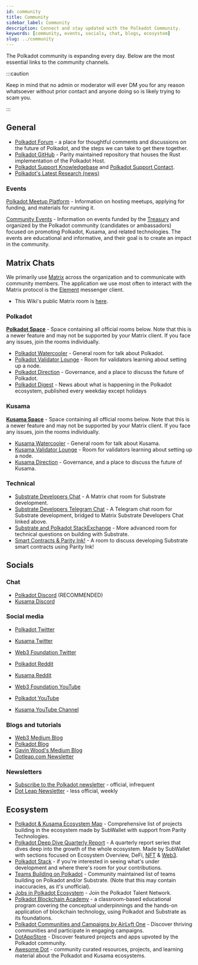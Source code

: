 ```yaml
---
id: community
title: Community
sidebar_label: Community
description: Connect and stay updated with the Polkadot Community.
keywords: [community, events, socials, chat, blogs, ecosystem]
slug: ../community
---
```


The Polkadot community is expanding every day. Below are the most essential links to the community
channels.

:::caution

Keep in mind that no admin or moderator will ever DM you for any reason whatsoever without prior
contact and anyone doing so is likely trying to scam you.

:::

## General

- [Polkadot Forum](https://forum.polkadot.network/) - a place for thoughtful comments and
  discussions on the future of Polkadot, and the steps we can take to get there together.
- [Polkadot GitHub](https://github.com/paritytech/polkadot-sdk/tree/master/polkadot) - Parity maintained repository that
  houses the Rust implementation of the Polkadot Host.
- [Polkadot Support Knowledgebase](https://support.polkadot.network/support/home) and
  [Polkadot Support Contact](https://support.polkadot.network).
- [Polkadot's Latest Research (news)](https://research.web3.foundation/news)

### Events

[Polkadot Meetup Platform](https://www.meetup.com/pro/polkadot) - Information on hosting meetups,
applying for funding, and materials for running it.

[Community Events](https://web3foundation.notion.site/Community-Events-Introduction-05199fe6556b41f48a3390b1868c9ae7) -
Information on events funded by the [Treasury](https://polkadot.polkassembly.io/bounty/17) and
organized by the Polkadot community (candidates or ambassadors) focused on promoting Polkadot,
Kusama, and related technologies. The events are educational and informative, and their goal is to
create an impact in the community.

## Matrix Chats

We primarily use [Matrix](https://matrix.org) across the organization and to communicate with
community members. The application we use most often to interact with the Matrix protocol is the
[Element](https://app.element.io) messenger client.

- This Wiki's public Matrix room is [here](https://matrix.to/#/#polkadotwikipublic:web3.foundation).

### Polkadot

[**Polkadot Space**](https://matrix.to/#/#polkadot:web3.foundation) - Space containing all official
rooms below. Note that this is a newer feature and may not be supported by your Matrix client. If
you face any issues, join the rooms individually.

- [Polkadot Watercooler](https://matrix.to/#/#polkadot-watercooler:parity.io) - General room for
  talk about Polkadot.
- [Polkadot Validator Lounge](https://matrix.to/#/#polkadotvalidatorlounge:web3.foundation) - Room
  for validators learning about setting up a node.
- [Polkadot Direction](https://matrix.to/#/#Polkadot-Direction:parity.io) - Governance, and a place
  to discuss the future of Polkadot.
- [Polkadot Digest](https://matrix.to/#/#dailydigest:web3.foundation) - News about what is happening
  in the Polkadot ecosystem, published every weekday except holidays

### Kusama

[**Kusama Space**](https://matrix.to/#/#kusama:web3.foundation) - Space containing all official
rooms below. Note that this is a newer feature and may not be supported by your Matrix client. If
you face any issues, join the rooms individually.

- [Kusama Watercooler](https://matrix.to/#/#kusamawatercooler:web3.foundation) - General room for
  talk about Kusama.
- [Kusama Validator Lounge](https://matrix.to/#/#KusamaValidatorLounge:parity.io) - Room for
  validators learning about setting up a node.
- [Kusama Direction](https://matrix.to/#/#Kusama-Direction:parity.io) - Governance, and a place to
  discuss the future of Kusama.

### Technical

- [Substrate Developers Chat](https://matrix.to/#/#substratedevs:matrix.org) - A Matrix chat room
  for Substrate development.
- [Substrate Developers Telegram Chat](https://t.me/substratedevs) - A Telegram chat room for
  Substrate development, bridged to Matrix Substrate Developers Chat linked above.
- [Substrate and Polkadot StackExchange](https://substrate.stackexchange.com/) - More advanced room
  for technical questions on building with Substrate.
- [Smart Contracts & Parity Ink!](https://matrix.to/#/#ink:parity.io) - A room to discuss developing
  Substrate smart contracts using Parity Ink!

## Socials

### Chat

- [Polkadot Discord](https://dot.li/discord) (RECOMMENDED)
- [Kusama Discord](https://kusa.ma/discord)

### Social media

- [Polkadot Twitter](https://twitter.com/Polkadot)
- [Kusama Twitter](https://twitter.com/kusamanetwork)
- [Web3 Foundation Twitter](https://twitter.com/web3foundation)

- [Polkadot Reddit](https://www.reddit.com/r/polkadot)
- [Kusama Reddit](https://www.reddit.com/r/Kusama)

- [Web3 Foundation YouTube](https://www.youtube.com/channel/UClnw_bcNg4CAzF772qEtq4g)
- [Polkadot YouTube](https://www.youtube.com/channel/UCB7PbjuZLEba_znc7mEGNgw)
- [Kusama YouTube Channel](http://youtube.com/c/kusamanetwork)

### Blogs and tutorials

- [Web3 Medium Blog](https://medium.com/@web3)
- [Polkadot Blog](https://polkadot.network/blog/)
- [Gavin Wood's Medium Blog](https://medium.com/@gavofyork)
- [Dotleap.com Newsletter](https://newsletter.dotleap.com/)

### Newsletters

- [Subscribe to the Polkadot newsletter](https://share.hsforms.com/1LL1CBwiASxC5pJUYZAiDVw4752a) -
  official, infrequent
- [Dot Leap Newsletter](https://dotleap.substack.com/) - less official, weekly

## Ecosystem

- [Polkadot & Kusama Ecosystem Map](https://dotinsights.subwallet.app/) - Comprehensive list of
  projects building in the ecosystem made by SubWallet with support from Parity Technologies.
- [Polkadot Deep Dive Quarterly Report](https://dotinsights.subwallet.app/polkadot-report-q4-2022-en/) -
  A quarterly report series that dives deep into the growth of the whole ecosystem. Made by
  SubWallet with sections focused on Ecosystem Overview, DeFi, [NFT](../learn/learn-nft.md) &
  [Web3](./web3-and-polkadot.md).
- [Polkadot Stack](../build/build-open-source.md) - if you're interested in seeing what's under
  development and where there's room for your contributions.
- [Teams Building on Polkadot](https://polkaproject.com/) - Community maintained list of teams
  building on Polkadot and/or Substrate. (Note that this may contain inaccuracies, as it's
  unofficial).
- [Jobs in Polkadot Ecosystem](https://polkadot.getro.com/jobs) - Join the Polkadot Talent Network.
- [Polkadot Blockchain Academy](https://polkadot.network/development/blockchain-academy/) - a
  classroom-based educational program covering the conceptual underpinnings and the hands-on
  application of blockchain technology, using Polkadot and Substrate as its foundations.
- [Polkadot Communities and Campaigns by AirLyft One](https://airlyft.one/communities?ecosystem=POLKADOT) -
  Discover thriving communities and participate in engaging campaigns.
- [DotAppStore](https://dotappstore.com/) - Discover featured projects and apps upvoted by the
  Polkadot community.
- [Awesome Dot](https://github.com/haquefardeen/awesome-dot) - community curated resources,
  projects, and learning material about the Polkadot and Kusama ecosystems.
